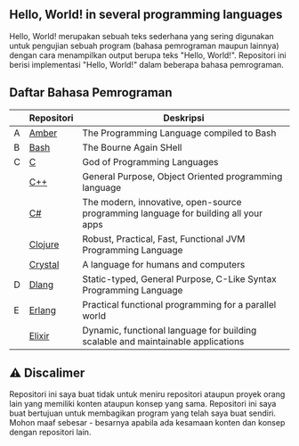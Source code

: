 ## Hello, World! in several programming languages

Hello, World! merupakan sebuah teks sederhana yang sering digunakan untuk pengujian sebuah program (bahasa pemrograman maupun lainnya) dengan cara menampilkan output berupa teks "Hello, World!". Repositori ini berisi implementasi "Hello, World!" dalam beberapa bahasa pemrograman.

## Daftar Bahasa Pemrograman

|     | Repositori                                                                                                 | Deskripsi                                                                           |
| --- | ---------------------------------------------------------------------------------------------------------- | ----------------------------------------------------------------------------------- |
| A   | [Amber](https://github.com/codewithfahmi/hello-world-in-several-programming-languages/tree/main/amber)     | The Programming Language compiled to Bash                                           |
| B   | [Bash](https://github.com/codewithfahmi/hello-world-in-several-programming-languages/tree/main/bash)       | The Bourne Again SHell                                                              |
| C   | [C](https://github.com/codewithfahmi/hello-world-in-several-programming-languages/tree/main/c)             | God of Programming Languages                                                        |
|     | [C++](https://github.com/codewithfahmi/hello-world-in-several-programming-languages/tree/main/c%2B%2B)     | General Purpose, Object Oriented programming language                               |
|     | [C#](https://github.com/codewithfahmi/hello-world-in-several-programming-languages/tree/main/c%23)         | The modern, innovative, open-source programming language for building all your apps |
|     | [Clojure](https://github.com/codewithfahmi/hello-world-in-several-programming-languages/tree/main/clojure) | Robust, Practical, Fast, Functional JVM Programming Language                        |
|     | [Crystal](https://github.com/codewithfahmi/hello-world-in-several-programming-languages/tree/main/crystal) | A language for humans and computers                                                 |
| D   | [Dlang](https://github.com/codewithfahmi/hello-world-in-several-programming-languages/tree/main/d)         | Static-typed, General Purpose, C-Like Syntax Programming Language                   |
| E   | [Erlang](https://github.com/codewithfahmi/hello-world-in-several-programming-languages/tree/main/erlang)   | Practical functional programming for a parallel world                               |
|     | [Elixir](https://elixir-lang.org/)                                                                         | Dynamic, functional language for building scalable and maintainable applications    |

## ⚠️ Discalimer

Repositori ini saya buat tidak untuk meniru repositori ataupun proyek orang lain yang memiliki konten ataupun konsep yang sama. Repositori ini saya buat bertujuan untuk membagikan program yang telah saya buat sendiri. Mohon maaf sebesar - besarnya apabila ada kesamaan konten dan konsep dengan repositori lain.
